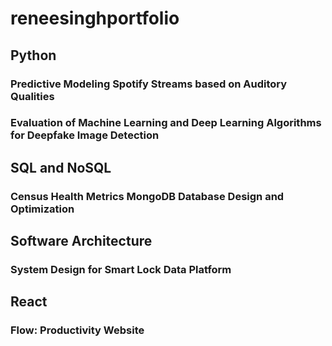 # reneesinghportfolio

## Python

### Predictive Modeling Spotify Streams based on Auditory Qualities 

### Evaluation of Machine Learning and Deep Learning Algorithms for Deepfake Image Detection

## SQL and NoSQL 

### Census Health Metrics MongoDB Database Design and Optimization

## Software Architecture

### System Design for Smart Lock Data Platform

## React

### Flow: Productivity Website
